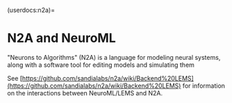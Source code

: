 (userdocs:n2a)=
# N2A and NeuroML

"Neurons to Algorithms" (N2A) is a language for modeling neural systems, along with a software tool for editing models and simulating them

See [https://github.com/sandialabs/n2a/wiki/Backend%20LEMS](https://github.com/sandialabs/n2a/wiki/Backend%20LEMS) for information on the interactions between NeuroML/LEMS and N2A.
